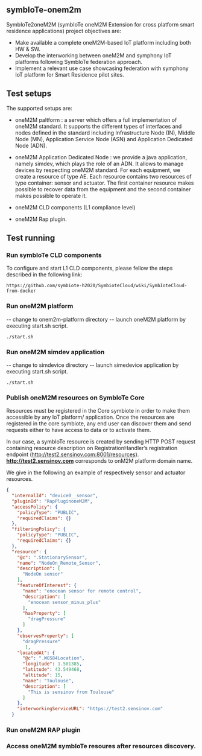 symbIoTe-onem2m
--------------------

SymbIoTe2oneM2M (symbIoTe oneM2M Extension for cross platform smart residence applications) project objectives are: 

- Make available a complete oneM2M-based IoT platform including both HW & SW. 
- Develop the interworking between oneM2M and symphony IoT platforms following SymbIoTe federation approach. 
- Implement a relevant use case showcasing federation with symphony IoT platform for Smart Residence pilot sites.

Test setups
--------------------

The supported setups are:

- oneM2M paltform : a server which offers a full implementation of oneM2M standard. It supports the different types of interfaces and nodes defined in the standard including Infrastructure Node (IN), Middle Node (MN), Application Service Node (ASN) and Application Dedicated Node (ADN).

- oneM2M Application Dedicated Node : we provide a java application, namely simdev, which plays the role of an ADN. It allows to manage devices by respecting oneM2M standard. For each equipment, we create a resource of type AE. Each resource contains two resources of type container: sensor and actuator. The first container resource makes possible to recover data from the equipment and the second container makes possible to operate it.

- oneM2M CLD components (L1 compliance level) 

- oneM2M Rap plugin. 


Test running
-------------------

### Run symbIoTe CLD components

To configure and start L1 CLD components, please fellow the steps described in the following link: 
```
https://github.com/symbiote-h2020/SymbioteCloud/wiki/SymbIoteCloud-from-docker
```

### Run oneM2M platform

-- change to onem2m-platform directory 
-- launch oneM2M platform by executing start.sh script. 
```
./start.sh 
```


### Run oneM2M simdev application 
-- change to simdevice directory 
-- launch simedevice application by executing start.sh script. 
```
./start.sh 
```

### Publish oneM2M resources on SymbIoTe Core
Resources must be registered in the Core symbiote in order to make them accessible by any IoT platform/ application. Once the resources are registered in the core symbiote, any end user can discover them and send requests either to have access to data or to activate them.

In our case, a symbIoTe resource is created by sending HTTP POST request containing resource description on RegistrationHandler’s registration endpoint (http://test2.sensinov.com:8001/resources). **http://test2.sensinov.com** corresponds to onM2M platform domain name. 

We give in the following an example of respectively sensor and actuator resources. 
```json
{
  "internalId": "device0__sensor",
  "pluginId": "RapPluginoneM2M",
  "accessPolicy": {
    "policyType": "PUBLIC",
    "requiredClaims": {}
  },
  "filteringPolicy": {
    "policyType": "PUBLIC",
    "requiredClaims": {}
  },
  "resource": {
    "@c": ".StationarySensor",
    "name": "NodeOn_Remote_Sensor",
    "description": [
      "NodeOn sensor"
    ],
    "featureOfInterest": {
      "name": "enocean sensor for remote control",
      "description": [
        "enocean sensor_minus_plus"
      ],
      "hasProperty": [
        "dragPressure"
      ]
    },
    "observesProperty": [
      "dragPressure"
       ],
    "locatedAt": {
      "@c": ".WGS84Location",
      "longitude": 1.501385,
      "latitude": 43.549468,
      "altitude": 15,
      "name": "Toulouse",
      "description": [
        "This is sensinov from Toulouse"
      ]
    },
    "interworkingServiceURL": "https://test2.sensinov.com"
  }

```

### Run oneM2M RAP plugin
### Access oneM2M symbIoTe resoures after resources discovery. 



